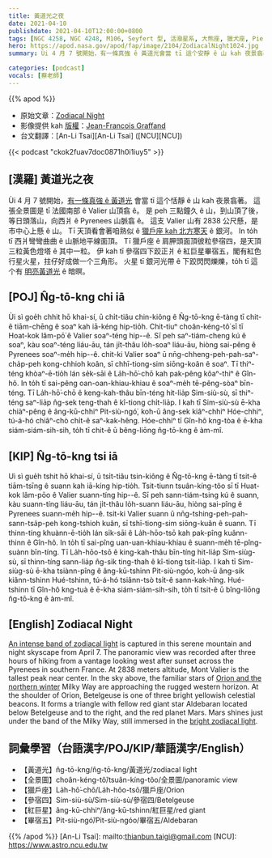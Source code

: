 ```yaml
---
title: 黃道光之夜
date: 2021-04-10
publishdate: 2021-04-10T12:00:00+0800
tags: [NGC 4258, NGC 4248, M106, Seyfert 型, 活潑星系, 大熊座, 獵犬座, Pierre Mechain, Charles Messier, 烏洞, 捲螺仔星系]
hero: https://apod.nasa.gov/apod/fap/image/2104/ZodiacalNight1024.jpg
summary: Ùi 4 月 7 號開始，有一條真強 ê 黃道光會當 tī 這个安靜 ê 山 kah 夜景翕著。這張全景圖是 tī 法國南部 peh 三點鐘久 ê 山，到山頂了後，等日頭落山，向西爿 ê Pyrenees 山脈翕 ê。

categories: [podcast]
vocals: [蔡老師]
---
```


{{% apod %}}

- 原始文章：[Zodiacal Night](https://apod.nasa.gov/apod/ap210410.html)
- 影像提供 kah [版權][copyright]：[Jean-Francois Graffand][Jean-Francois Graffand]
- 台文翻譯：[An-Li Tsai][An-Li Tsai] ([NCU][NCU])

{{< podcast "ckok2fuav7doc0871h0i1iuy5" >}}

## [漢羅] 黃道光之夜

Ùi 4 月 7 號開始，[有一條真強 ê 黃道光][An intense band of zodiacal light] 會當 tī 這个恬靜 ê 山 kah 夜景翕著。
這張全景圖是 tī 法國南部 ê Valier 山頂翕 ê。
是 peh 三點鐘久 ê 山，到山頂了後，等日頭落山，向西爿 ê Pyrenees 山脈翕 ê。
這支 Valier 山有 2838 公尺懸，是市中心上懸 ê 山。
Tī 天頂看會著咱熟似 ê [獵戶座 kah 北方寒天][Orion and the northern winter t] ê 銀河。
In to̍h tī 西爿彎彎曲曲 ê 山脈地平線面頂。
Tī 獵戶座 ê 肩胛頭面頂彼粒參宿四，是天頂三粒黃色燈塔 ê 其中一粒。
伊 kah tī 參宿四下跤正爿 ê 紅巨星畢宿五，閣有紅色行星火星，拄仔好成做一个三角形。
火星 tī 銀河光帶 ê 下跤閃閃爍爍，to̍h tī 這个有 [明亮黃道光][bright zodiacal light] ê 暗暝。


## [POJ] N̂g-tō-kng chi iā

Ùi sì goe̍h chhit hō khai-sí, ū chi̍t-tiâu chin-kiông ê N̂g-tō-kng ē-tàng tī chit-ê tiām-chēng ê soaⁿ kah iā-kéng hip-tio̍h.
Chit-tiuⁿ choân-kéng-tô͘ sī tī Hoat-kok lâm-pō͘ ê Valier soaⁿ-téng hip--ê.
Sī peh saⁿ-tiám-cheng kú ê soaⁿ, kàu soaⁿ-téng liáu-āu, tán ji̍t-thâu lo̍h-soaⁿ liáu-āu, hiòng sai-pêng ê Pyrenees soaⁿ-me̍h hip--ê.
chit-ki Valier soaⁿ ū nn̄g-chheng-peh-pah-saⁿ-cha̍p-peh kong-chhioh koân, sī chhī-tiong-sim siōng-koân ê soaⁿ.
Tī thiⁿ-téng khòaⁿ-ē-tio̍h lán se̍k-sāi ê La̍h-hō͘-chō kah pak-pêng kôaⁿ-thiⁿ ê Gîn-hô.
In to̍h tī sai-pêng oan-oan-khiau-khiau ê soaⁿ-me̍h tē-pêng-sòaⁿ bīn-téng.
Tī La̍h-hō͘-chō ê keng-kah-thâu bīn-téng hit-lia̍p Sim-siù-sù, sī thiⁿ-téng saⁿ-lia̍p n̂g-sek teng-thah ê kî-tiong chi̍t-lia̍p.
I kah tī Sim-siù-sù ē-kha chiàⁿ-pêng ê âng-kū-chhiⁿ Pit-siù-ngó͘, koh-ū âng-sek kiâⁿ-chhiⁿ Hóe-chhiⁿ, tú-á-hó chiâⁿ-chò chi̍t-ê saⁿ-kak-hêng.
Hóe-chhiⁿ tī Gîn-hô kng-tòa ê ē-kha siám-siám-sih-sih, to̍h tī chit-ê ū bêng-liōng n̂g-tō-kng ê àm-mî.


## [KIP] N̂g-tō-kng tsi iā

Uì sì gue̍h tshit hō khai-sí, ū tsi̍t-tiâu tsin-kiông ê N̂g-tō-kng ē-tàng tī tsit-ê tiām-tsīng ê suann kah iā-kíng hip-tio̍h.
Tsit-tiunn tsuân-kíng-tôo sī tī Huat-kok lâm-pōo ê Valier suann-tíng hip--ê.
Sī peh sann-tiám-tsing kú ê suann, kàu suann-tíng liáu-āu, tán ji̍t-thâu lo̍h-suann liáu-āu, hiòng sai-pîng ê Pyrenees suann-me̍h hip--ê.
tsit-ki Valier suann ū nn̄g-tshing-peh-pah-sann-tsa̍p-peh kong-tshioh kuân, sī tshī-tiong-sim siōng-kuân ê suann.
Tī thinn-tíng khuànn-ē-tio̍h lán si̍k-sāi ê La̍h-hōo-tsō kah pak-pîng kuânn-thinn ê Gîn-hô.
In to̍h tī sai-pîng uan-uan-khiau-khiau ê suann-me̍h tē-pîng-suànn bīn-tíng.
Tī La̍h-hōo-tsō ê king-kah-thâu bīn-tíng hit-lia̍p Sim-siùg-sù, sī thinn-tíng sann-lia̍p n̂g-sik ting-thah ê kî-tiong tsi̍t-lia̍p.
I kah tī Sim-siùg-sù ē-kha tsiànn-pîng ê âng-kū-tshinn Pit-siù-ngóo, koh-ū âng-sik kiânn-tshinn Hué-tshinn, tú-á-hó tsiânn-tsò tsi̍t-ê sann-kak-hîng.
Hué-tshinn tī Gîn-hô kng-tuà ê ē-kha siám-siám-sih-sih, to̍h tī tsit-ê ū bîng-liōng n̂g-tō-kng ê àm-mî.


## [English] Zodiacal Night

[An intense band of zodiacal light][An intense band of zodiacal light] is captured in this serene mountain and night skyscape from April 7. The panoramic view was recorded after three hours of hiking from a vantage looking west after sunset across the Pyrenees in southern France. At 2838 meters altitude, Mont Valier is the tallest peak near center. In the sky above, the familiar stars of [Orion and the northern winter][Orion and the northern winter eng] Milky Way are approaching the rugged western horizon. At the shoulder of Orion, Betelgeuse is one of three bright yellowish celestial beacons. It forms a triangle with fellow red giant star Aldebaran located below Betelgeuse and to the right, and the red planet Mars. Mars shines just under the band of the Milky Way, still immersed in the [bright zodiacal light][bright zodiacal light].


## 詞彙學習（台語漢字/POJ/KIP/華語漢字/English）

- 【黃道光】n̂g-tō-kng/n̂g-tō-kng/黃道光/zodiacal light
- 【全景圖】choân-kéng-tô͘/tsuân-kíng-tôo/全景圖/panoramic view
- 【獵戶座】La̍h-hō͘-chō/La̍h-hōo-tsō/獵戶座/Orion
- 【參宿四】Sim-siù-sù/Sim-siù-sù/參宿四/Betelgeuse
- 【紅巨星】âng-kū-chhiⁿ/âng-kū-tshinn/紅巨星/red giant
- 【畢宿五】Pit-siù-ngó͘/Pit-siù-ngóo/畢宿五/Aldebaran



{{% /apod %}}
[An-Li Tsai]: mailto:thianbun.taigi@gmail.com
[NCU]: https://www.astro.ncu.edu.tw

[copyright]: https://apod.nasa.gov/apod/fap/lib/about_apod.html#srapply
[Jean-Francois Graffand]: https://www.facebook.com/EchoesPhotographie

[An intense band of zodiacal light]: https://earthsky.org/astronomy-essentials/everything-you-need-to-know-zodiacal-light-or-false-dusk
[Orion and the northern winter eng]: https://apod.nasa.gov/apod/ap210206.html
[Orion and the northern winter t]: https://apod.tw/daily/20210206/
[bright zodiacal light]: https://www.nasa.gov/feature/goddard/2021/serendipitous-juno-spacecraft-detections-shatter-ideas-about-origin-of-zodiacal-light
